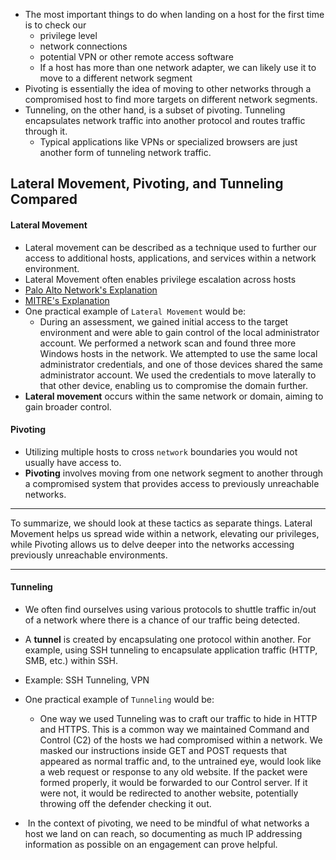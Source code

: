 - The most important things to do when landing on a host for the first time is to check our
	- privilege level
	- network connections
	- potential VPN or other remote access software
	- If a host has more than one network adapter, we can likely use it to move to a different network segment
- Pivoting is essentially the idea of moving to other networks through a compromised host to find more targets on different network segments.
- Tunneling, on the other hand, is a subset of pivoting. Tunneling encapsulates network traffic into another protocol and routes traffic through it.
	- Typical applications like VPNs or specialized browsers are just another form of tunneling network traffic.

## Lateral Movement, Pivoting, and Tunneling Compared
#### Lateral Movement
- Lateral movement can be described as a technique used to further our access to additional hosts, applications, and services within a network environment.
- Lateral Movement often enables privilege escalation across hosts
- [Palo Alto Network's Explanation](https://www.paloaltonetworks.com/cyberpedia/what-is-lateral-movement)
- [MITRE's Explanation](https://attack.mitre.org/tactics/TA0008/)
- One practical example of `Lateral Movement` would be:
	- During an assessment, we gained initial access to the target environment and were able to gain control of the local administrator account. We performed a network scan and found three more Windows hosts in the network. We attempted to use the same local administrator credentials, and one of those devices shared the same administrator account. We used the credentials to move laterally to that other device, enabling us to compromise the domain further.
- **Lateral movement** occurs within the same network or domain, aiming to gain broader control.
#### Pivoting
-  Utilizing multiple hosts to cross `network` boundaries you would not usually have access to.
- **Pivoting** involves moving from one network segment to another through a compromised system that provides access to previously unreachable networks.

---

To summarize, we should look at these tactics as separate things. Lateral Movement helps us spread wide within a network, elevating our privileges, while Pivoting allows us to delve deeper into the networks accessing previously unreachable environments.

---

#### Tunneling
- We often find ourselves using various protocols to shuttle traffic in/out of a network where there is a chance of our traffic being detected.
- A **tunnel** is created by encapsulating one protocol within another. For example, using SSH tunneling to encapsulate application traffic (HTTP, SMB, etc.) within SSH.
- Example: SSH Tunneling, VPN
- One practical example of `Tunneling` would be:
	- One way we used Tunneling was to craft our traffic to hide in HTTP and HTTPS. This is a common way we maintained Command and Control (C2) of the hosts we had compromised within a network. We masked our instructions inside GET and POST requests that appeared as normal traffic and, to the untrained eye, would look like a web request or response to any old website. If the packet were formed properly, it would be forwarded to our Control server. If it were not, it would be redirected to another website, potentially throwing off the defender checking it out.

-  In the context of pivoting, we need to be mindful of what networks a host we land on can reach, so documenting as much IP addressing information as possible on an engagement can prove helpful.

